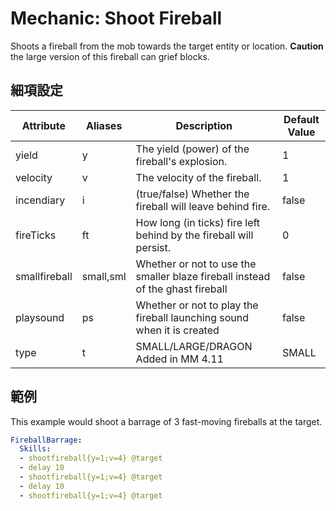 Mechanic: Shoot Fireball
========================

Shoots a fireball from the mob towards the target entity or location.
**Caution** the large version of this fireball can grief blocks.

細項設定
----------

| Attribute | Aliases   | Description  | Default Value |
|---------------|-----------|--------------------------------------------------------------------------------|---------------|
| yield | y | The yield (power) of the fireball's explosion.| 1 |
| velocity  | v | The velocity of the fireball. | 1 |
| incendiary| i | (true/false) Whether the fireball will leave behind fire.  | false |
| fireTicks | ft| How long (in ticks) fire left behind by the fireball will persist. | 0 |
| smallfireball | small,sml | Whether or not to use the smaller blaze fireball instead of the ghast fireball | false |
| playsound | ps| Whether or not to play the fireball launching sound when it is created | false |
| type  | t | SMALL/LARGE/DRAGON Added in MM 4.11 | SMALL |

  

範例
--------

This example would shoot a barrage of 3 fast-moving fireballs at the
target.
```yml
FireballBarrage:
  Skills:
  - shootfireball{y=1;v=4} @target
  - delay 10
  - shootfireball{y=1;v=4} @target
  - delay 10
  - shootfireball{y=1;v=4} @target
```